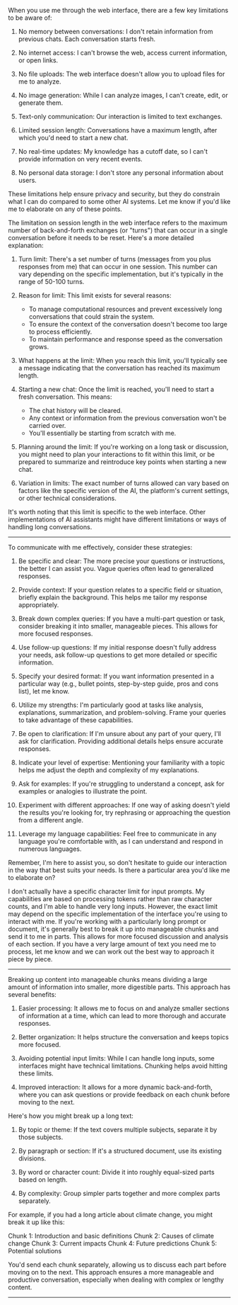 When you use me through the web interface, there are a few key limitations to be aware of:

1. No memory between conversations: I don't retain information from previous chats. Each conversation starts fresh.

2. No internet access: I can't browse the web, access current information, or open links.

3. No file uploads: The web interface doesn't allow you to upload files for me to analyze.

4. No image generation: While I can analyze images, I can't create, edit, or generate them.

5. Text-only communication: Our interaction is limited to text exchanges.

6. Limited session length: Conversations have a maximum length, after which you'd need to start a new chat.

7. No real-time updates: My knowledge has a cutoff date, so I can't provide information on very recent events.

8. No personal data storage: I don't store any personal information about users.

These limitations help ensure privacy and security, but they do constrain what I can do compared to some other AI systems. Let me know if you'd like me to elaborate on any of these points.

The limitation on session length in the web interface refers to the maximum number of back-and-forth exchanges (or "turns") that can occur in a single conversation before it needs to be reset. Here's a more detailed explanation:

1. Turn limit: There's a set number of turns (messages from you plus responses from me) that can occur in one session. This number can vary depending on the specific implementation, but it's typically in the range of 50-100 turns.

2. Reason for limit: This limit exists for several reasons:
   - To manage computational resources and prevent excessively long conversations that could strain the system.
   - To ensure the context of the conversation doesn't become too large to process efficiently.
   - To maintain performance and response speed as the conversation grows.

3. What happens at the limit: When you reach this limit, you'll typically see a message indicating that the conversation has reached its maximum length.

4. Starting a new chat: Once the limit is reached, you'll need to start a fresh conversation. This means:
   - The chat history will be cleared.
   - Any context or information from the previous conversation won't be carried over.
   - You'll essentially be starting from scratch with me.

5. Planning around the limit: If you're working on a long task or discussion, you might need to plan your interactions to fit within this limit, or be prepared to summarize and reintroduce key points when starting a new chat.

6. Variation in limits: The exact number of turns allowed can vary based on factors like the specific version of the AI, the platform's current settings, or other technical considerations.

It's worth noting that this limit is specific to the web interface. Other implementations of AI assistants might have different limitations or ways of handling long conversations.


----

To communicate with me effectively, consider these strategies:

1. Be specific and clear: The more precise your questions or instructions, the better I can assist you. Vague queries often lead to generalized responses.

2. Provide context: If your question relates to a specific field or situation, briefly explain the background. This helps me tailor my response appropriately.

3. Break down complex queries: If you have a multi-part question or task, consider breaking it into smaller, manageable pieces. This allows for more focused responses.

4. Use follow-up questions: If my initial response doesn't fully address your needs, ask follow-up questions to get more detailed or specific information.

5. Specify your desired format: If you want information presented in a particular way (e.g., bullet points, step-by-step guide, pros and cons list), let me know.

6. Utilize my strengths: I'm particularly good at tasks like analysis, explanations, summarization, and problem-solving. Frame your queries to take advantage of these capabilities.

7. Be open to clarification: If I'm unsure about any part of your query, I'll ask for clarification. Providing additional details helps ensure accurate responses.

8. Indicate your level of expertise: Mentioning your familiarity with a topic helps me adjust the depth and complexity of my explanations.

9. Ask for examples: If you're struggling to understand a concept, ask for examples or analogies to illustrate the point.

10. Experiment with different approaches: If one way of asking doesn't yield the results you're looking for, try rephrasing or approaching the question from a different angle.

11. Leverage my language capabilities: Feel free to communicate in any language you're comfortable with, as I can understand and respond in numerous languages.

Remember, I'm here to assist you, so don't hesitate to guide our interaction in the way that best suits your needs. Is there a particular area you'd like me to elaborate on?

I don't actually have a specific character limit for input prompts. My capabilities are based on processing tokens rather than raw character counts, and I'm able to handle very long inputs. However, the exact limit may depend on the specific implementation of the interface you're using to interact with me. If you're working with a particularly long prompt or document, it's generally best to break it up into manageable chunks and send it to me in parts. This allows for more focused discussion and analysis of each section. If you have a very large amount of text you need me to process, let me know and we can work out the best way to approach it piece by piece.


----


Breaking up content into manageable chunks means dividing a large amount of information into smaller, more digestible parts. This approach has several benefits:

1. Easier processing: It allows me to focus on and analyze smaller sections of information at a time, which can lead to more thorough and accurate responses.

2. Better organization: It helps structure the conversation and keeps topics more focused.

3. Avoiding potential input limits: While I can handle long inputs, some interfaces might have technical limitations. Chunking helps avoid hitting these limits.

4. Improved interaction: It allows for a more dynamic back-and-forth, where you can ask questions or provide feedback on each chunk before moving to the next.

Here's how you might break up a long text:

1. By topic or theme: If the text covers multiple subjects, separate it by those subjects.

2. By paragraph or section: If it's a structured document, use its existing divisions.

3. By word or character count: Divide it into roughly equal-sized parts based on length.

4. By complexity: Group simpler parts together and more complex parts separately.

For example, if you had a long article about climate change, you might break it up like this:

Chunk 1: Introduction and basic definitions
Chunk 2: Causes of climate change
Chunk 3: Current impacts
Chunk 4: Future predictions
Chunk 5: Potential solutions

You'd send each chunk separately, allowing us to discuss each part before moving on to the next. This approach ensures a more manageable and productive conversation, especially when dealing with complex or lengthy content.


----

